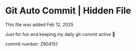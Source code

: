 # Git Auto Commit | Hidden File

This file was added Feb 12, 2025

Just for fun and keeping my daily git commit active 🤪

commit number: 2904151
